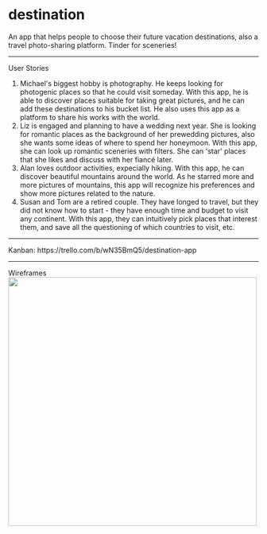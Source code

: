 # destination

An app that helps people to choose their future vacation destinations, also a travel photo-sharing platform. Tinder for sceneries!

<hr>
User Stories
<ol>
<li>Michael's biggest hobby is photography. He keeps looking for photogenic places so that he could visit someday. With this app, he is able to discover places suitable for taking great pictures, and he can add these destinations to his bucket list. He also uses this app as a platform to share his works with the world. </li>
<li>Liz is engaged and planning to have a wedding next year. She is looking for romantic places as the background of her prewedding pictures, also she wants some ideas of where to spend her honeymoon. With this app, she can look up romantic sceneries with filters. She can 'star' places that she likes and discuss with her fiancé later.</li>
<li>Alan loves outdoor activities, expecially hiking. With this app, he can discover beautiful mountains around the world. As he starred more and more pictures of mountains, this app will recognize his preferences and show more pictures related to the nature.</li>
<li>Susan and Tom are a retired couple. They have longed to travel, but they did not know how to start - they have enough time and budget to visit any continent. With this app, they can intuitively pick places that interest them, and save all the questioning of which countries to visit, etc.</li>
</ol>
<hr>
Kanban: https://trello.com/b/wN35BmQ5/destination-app
<hr>
Wireframes <br>
<img src="https://cloud.githubusercontent.com/assets/13576777/11727472/dc92037e-9f38-11e5-8beb-aea454b34c16.jpg" width="500">
